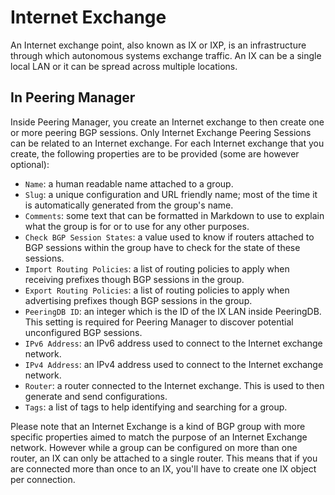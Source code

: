 # Internet Exchange

An Internet exchange point, also known as IX or IXP, is an infrastructure
through which autonomous systems exchange traffic. An IX can be a single local
LAN or it can be spread across multiple locations.

## In Peering Manager

Inside Peering Manager, you create an Internet exchange to then create one or
more peering BGP sessions. Only Internet Exchange Peering Sessions can be
related to an Internet exchange. For each Internet exchange that you create,
the following properties are to be provided (some are however optional):

  * `Name`: a human readable name attached to a group.
  * `Slug`: a unique configuration and URL friendly name; most of the time it
    is automatically generated from the group's name.
  * `Comments`: some text that can be formatted in Markdown to use to explain
    what the group is for or to use for any other purposes.
  * `Check BGP Session States`: a value used to know if routers attached to BGP
    sessions within the group have to check for the state of these sessions.
  * `Import Routing Policies`: a list of routing policies to apply when
     receiving prefixes though BGP sessions in the group.
  * `Export Routing Policies`: a list of routing policies to apply when
     advertising prefixes though BGP sessions in the group.
  * `PeeringDB ID`: an integer which is the ID of the IX LAN inside PeeringDB.
    This setting is required for Peering Manager to discover potential
    unconfigured BGP sessions.
  * `IPv6 Address`: an IPv6 address used to connect to the Internet exchange
    network.
  * `IPv4 Address`: an IPv4 address used to connect to the Internet exchange
    network.
  * `Router`: a router connected to the Internet exchange. This is used to then
    generate and send configurations.
  * `Tags`: a list of tags to help identifying and searching for a group.

Please note that an Internet Exchange is a kind of BGP group with more specific
properties aimed to match the purpose of an Internet Exchange network. However
while a group can be configured on more than one router, an IX can only be
attached to a single router. This means that if you are connected more than
once to an IX, you'll have to create one IX object per connection.
